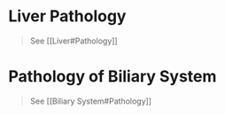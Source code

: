 # Liver Pathology
> See [[Liver#Pathology]]

# Pathology of Biliary System
> See [[Biliary System#Pathology]]